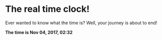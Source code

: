 # The real time clock!

Ever wanted to know what the time is? Well, your journey is about to end!

**The time is Nov 04, 2017, 02:32**